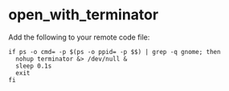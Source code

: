 # open_with_terminator

Add the following to your remote code file:

```shell
if ps -o cmd= -p $(ps -o ppid= -p $$) | grep -q gnome; then
  nohup terminator &> /dev/null &
  sleep 0.1s
  exit
fi
```
